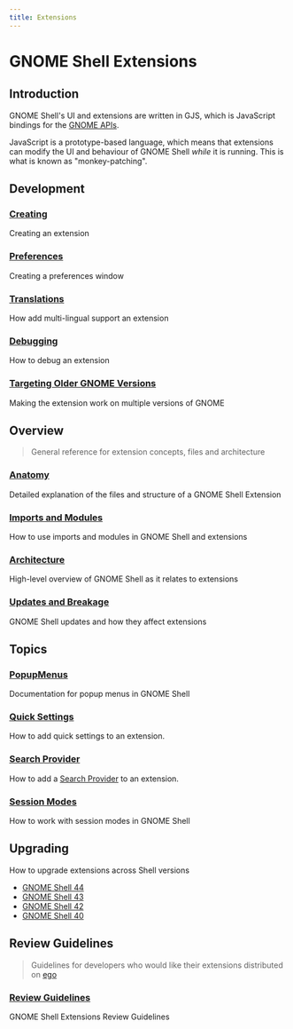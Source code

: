 ```yaml
---
title: Extensions
---
```


# GNOME Shell Extensions

## Introduction

GNOME Shell's UI and extensions are written in GJS, which is JavaScript bindings for the [GNOME APIs][gnome-api].

JavaScript is a prototype-based language, which means that extensions can modify the UI and behaviour of GNOME Shell *while* it is running. This is what is known as "monkey-patching".

## Development

### [Creating](development/creating.md)

Creating an extension

###  [Preferences](development/preferences.md)

Creating a preferences window

### [Translations](development/translations.md)

How add multi-lingual support an extension

### [Debugging](development/debugging.md)

How to debug an extension

### [Targeting Older GNOME Versions](development/targeting-older-gnome.md)

Making the extension work on multiple versions of GNOME

## Overview

> General reference for extension concepts, files and architecture

### [Anatomy](overview/anatomy.md)

Detailed explanation of the files and structure of a GNOME Shell Extension

### [Imports and Modules](overview/imports-and-modules.md)

How to use imports and modules in GNOME Shell and extensions

### [Architecture](overview/architecture.md)

High-level overview of GNOME Shell as it relates to extensions

### [Updates and Breakage](overview/updates-and-breakage.md)

GNOME Shell updates and how they affect extensions

## Topics

### [PopupMenus](topics/popup-menu.md)

Documentation for popup menus in GNOME Shell

### [Quick Settings](topics/quick-settings.md)

How to add quick settings to an extension.

### [Search Provider](topics/search-provider.md)

How to add a [Search Provider](search-provider) to an extension.

### [Session Modes](topics/session-modes.md)

How to work with session modes in GNOME Shell

## Upgrading

How to upgrade extensions across Shell versions

- [GNOME Shell 44](upgrading/gnome-shell-44.md)
- [GNOME Shell 43](upgrading/gnome-shell-43.md)
- [GNOME Shell 42](upgrading/gnome-shell-42.md)
- [GNOME Shell 40](upgrading/gnome-shell-40.md)

## Review Guidelines

> Guidelines for developers who would like their extensions distributed on [ego][ego]

### [Review Guidelines](review-guidelines/review-guidelines.md)

GNOME Shell Extensions Review Guidelines

[ego]: https://extensions.gnome.org
[gnome-api]: https://gjs-docs.gnome.org
[search-provider]: https://developer.gnome.org/documentation/tutorials/search-provider.html
